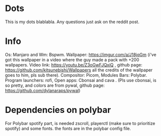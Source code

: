 # Dots
This is my dots blablabla. Any questions just ask on the reddit post.

# Info

Os: Manjaro and Wm: Bspwm. Wallpaper: https://imgur.com/a/J18jqGm (i've got this wallpaper in a video where the guy made a pack with +200 wallpapers. Video link: https://youtu.be/Z3oGwFJQxiQ , github page: https://github.com/kitsunebishi/Wallpapers all the credits of the wallpaper goes to him, pls sub there). Compositor: Picom, Modules Bars: Polybar. Program launchers: rofi, Open apps: Cbonsai and cava . (Pls use cbonsai, is so pretty, and colors are from pywal, github page: https://github.com/dylanaraps/pywal)

# Dependencies on polybar

For Polybar spotify part, is needed zscroll, playerctl (make sure to prioritize spotify) and some fonts. the fonts are in the polybar config file. 
